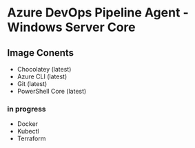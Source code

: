 # Azure DevOps Pipeline Agent - Windows Server Core
## Image Conents

- Chocolatey (latest)
- Azure CLI (latest)
- Git (latest)
- PowerShell Core (latest)

### in progress

- Docker
- Kubectl
- Terraform